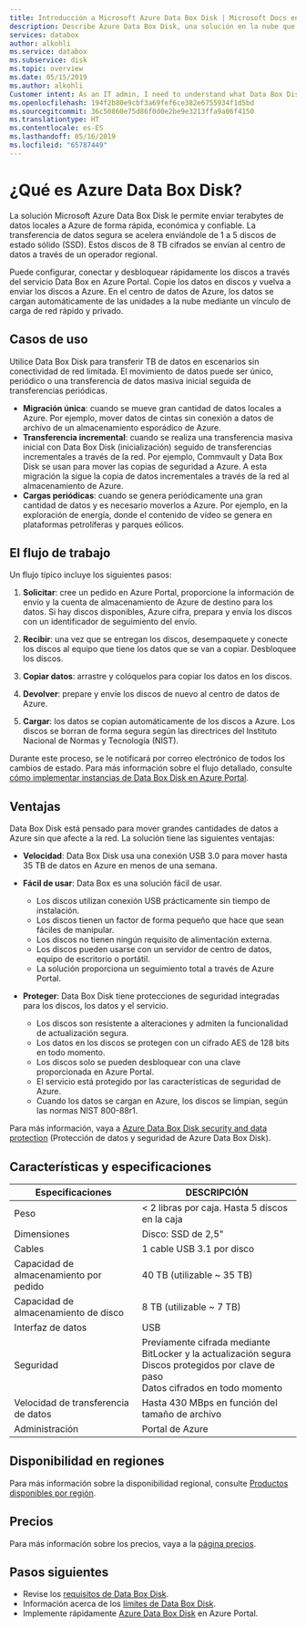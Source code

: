 ```yaml
---
title: Introducción a Microsoft Azure Data Box Disk | Microsoft Docs en datos
description: Describe Azure Data Box Disk, una solución en la nube que permite transferir grandes cantidades de datos en Azure
services: databox
author: alkohli
ms.service: databox
ms.subservice: disk
ms.topic: overview
ms.date: 05/15/2019
ms.author: alkohli
Customer intent: As an IT admin, I need to understand what Data Box Disk is and how it works so I can use it to import on-premises data into Azure.
ms.openlocfilehash: 194f2b80e9cbf3a69fef6ce382e6755934f1d5bd
ms.sourcegitcommit: 36c50860e75d86f0d0e2be9e3213ffa9a06f4150
ms.translationtype: HT
ms.contentlocale: es-ES
ms.lasthandoff: 05/16/2019
ms.locfileid: "65787449"
---
```

# <a name="what-is-azure-data-box-disk"></a>¿Qué es Azure Data Box Disk?

La solución Microsoft Azure Data Box Disk le permite enviar terabytes de datos locales a Azure de forma rápida, económica y confiable. La transferencia de datos segura se acelera enviándole de 1 a 5 discos de estado sólido (SSD). Estos discos de 8 TB cifrados se envían al centro de datos a través de un operador regional. 

Puede configurar, conectar y desbloquear rápidamente los discos a través del servicio Data Box en Azure Portal. Copie los datos en discos y vuelva a enviar los discos a Azure. En el centro de datos de Azure, los datos se cargan automáticamente de las unidades a la nube mediante un vínculo de carga de red rápido y privado.

## <a name="use-cases"></a>Casos de uso

Utilice Data Box Disk para transferir TB de datos en escenarios sin conectividad de red limitada. El movimiento de datos puede ser único, periódico o una transferencia de datos masiva inicial seguida de transferencias periódicas. 

- **Migración única**: cuando se mueve gran cantidad de datos locales a Azure. Por ejemplo, mover datos de cintas sin conexión a datos de archivo de un almacenamiento esporádico de Azure.
- **Transferencia incremental**: cuando se realiza una transferencia masiva inicial con Data Box Disk (inicialización) seguido de transferencias incrementales a través de la red. Por ejemplo, Commvault y Data Box Disk se usan para mover las copias de seguridad a Azure. A esta migración la sigue la copia de datos incrementales a través de la red al almacenamiento de Azure. 
- **Cargas periódicas**: cuando se genera periódicamente una gran cantidad de datos y es necesario moverlos a Azure. Por ejemplo, en la exploración de energía, donde el contenido de vídeo se genera en plataformas petrolíferas y parques eólicos.

## <a name="the-workflow"></a>El flujo de trabajo

Un flujo típico incluye los siguientes pasos:

1. **Solicitar**: cree un pedido en Azure Portal, proporcione la información de envío y la cuenta de almacenamiento de Azure de destino para los datos. Si hay discos disponibles, Azure cifra, prepara y envía los discos con un identificador de seguimiento del envío.

2. **Recibir**: una vez que se entregan los discos, desempaquete y conecte los discos al equipo que tiene los datos que se van a copiar. Desbloquee los discos.
    
3. **Copiar datos**: arrastre y colóquelos para copiar los datos en los discos.

4. **Devolver**: prepare y envíe los discos de nuevo al centro de datos de Azure.

5. **Cargar**: los datos se copian automáticamente de los discos a Azure. Los discos se borran de forma segura según las directrices del Instituto Nacional de Normas y Tecnología (NIST).

Durante este proceso, se le notificará por correo electrónico de todos los cambios de estado. Para más información sobre el flujo detallado, consulte [cómo implementar instancias de Data Box Disk en Azure Portal](data-box-disk-quickstart-portal.md).


## <a name="benefits"></a>Ventajas

Data Box Disk está pensado para mover grandes cantidades de datos a Azure sin que afecte a la red. La solución tiene las siguientes ventajas:

- **Velocidad**: Data Box Disk usa una conexión USB 3.0 para mover hasta 35 TB de datos en Azure en menos de una semana.   

- **Fácil de usar**: Data Box es una solución fácil de usar.

    - Los discos utilizan conexión USB prácticamente sin tiempo de instalación.
    - Los discos tienen un factor de forma pequeño que hace que sean fáciles de manipular.
    - Los discos no tienen ningún requisito de alimentación externa.
    - Los discos pueden usarse con un servidor de centro de datos, equipo de escritorio o portátil.
    - La solución proporciona un seguimiento total a través de Azure Portal.    

- **Proteger**: Data Box Disk tiene protecciones de seguridad integradas para los discos, los datos y el servicio. 
    - Los discos son resistente a alteraciones y admiten la funcionalidad de actualización segura. 
    - Los datos en los discos se protegen con un cifrado AES de 128 bits en todo momento. 
    - Los discos solo se pueden desbloquear con una clave proporcionada en Azure Portal. 
    - El servicio está protegido por las características de seguridad de Azure. 
    - Cuando los datos se cargan en Azure, los discos se limpian, según las normas NIST 800-88r1.  
    
Para más información, vaya a [Azure Data Box Disk security and data protection](data-box-disk-security.md) (Protección de datos y seguridad de Azure Data Box Disk).


## <a name="features-and-specifications"></a>Características y especificaciones


| Especificaciones                                          | DESCRIPCIÓN              |
|---------------------------------------------------------|--------------------------|
| Peso                                                  | < 2 libras por caja. Hasta 5 discos en la caja                |
| Dimensiones                                              | Disco: SSD de 2,5" |            
| Cables                                                  | 1 cable USB 3.1 por disco|
| Capacidad de almacenamiento por pedido                              | 40 TB (utilizable ~ 35 TB)|
| Capacidad de almacenamiento de disco                                   | 8 TB (utilizable ~ 7 TB)|
| Interfaz de datos                                          | USB   |
| Seguridad                                                | Previamente cifrada mediante BitLocker y la actualización segura <br> Discos protegidos por clave de paso <br> Datos cifrados en todo momento  |
| Velocidad de transferencia de datos                                      | Hasta 430 MBps en función del tamaño de archivo      |
|Administración                                               | Portal de Azure |


## <a name="region-availability"></a>Disponibilidad en regiones

Para más información sobre la disponibilidad regional, consulte [Productos disponibles por región](https://azure.microsoft.com/global-infrastructure/services/?products=databox&regions=all).


## <a name="pricing"></a>Precios

Para más información sobre los precios, vaya a la [página precios](https://azure.microsoft.com/pricing/details/databox/disk/).

## <a name="next-steps"></a>Pasos siguientes

- Revise los [requisitos de Data Box Disk](data-box-disk-system-requirements.md).
- Información acerca de los [límites de Data Box Disk](data-box-disk-limits.md).
- Implemente rápidamente [Azure Data Box Disk](data-box-disk-quickstart-portal.md) en Azure Portal.
